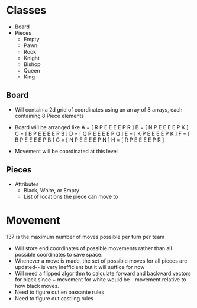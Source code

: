 # Classes
* Board
* Pieces
  * Empty
  * Pawn
  * Rook
  * Knight
  * Bishop
  * Queen
  * King


## Board
* Will contain a 2d grid of coordinates using an array of 8 arrays, each containing 8 Piece elements
* Board will be arranged like A = [ R P E E E E P R ]
                              B = [ N P E E E E P K ]
                              C = [ B P E E E E P B ]
                              D = [ Q P E E E E P Q ]
                              E = [ K P E E E E P K ]
                              F = [ B P E E E E P B ]
                              G = [ N P E E E E P N ]
                              H = [ R P E E E E P R ]
  
* Movement will be coordinated at this level

## Pieces
* Attributes
  * Black, White, or Empty
  * List of locations the piece can move to




# Movement
137 is the maximum number of moves possible per turn per team

* Will store end coordinates of possible movements rather than all possible coordinates to save space. 
* Whenever a move is made, the set of possible moves for all pieces are updated-- is very inefficient but it will suffice for now
* Will need a flipped algorithm to calculate forward and backward vectors for black since + movement for white would be - movement relative to how black moves.
* Need to figure out en passante rules
* Need to figure out castling rules
